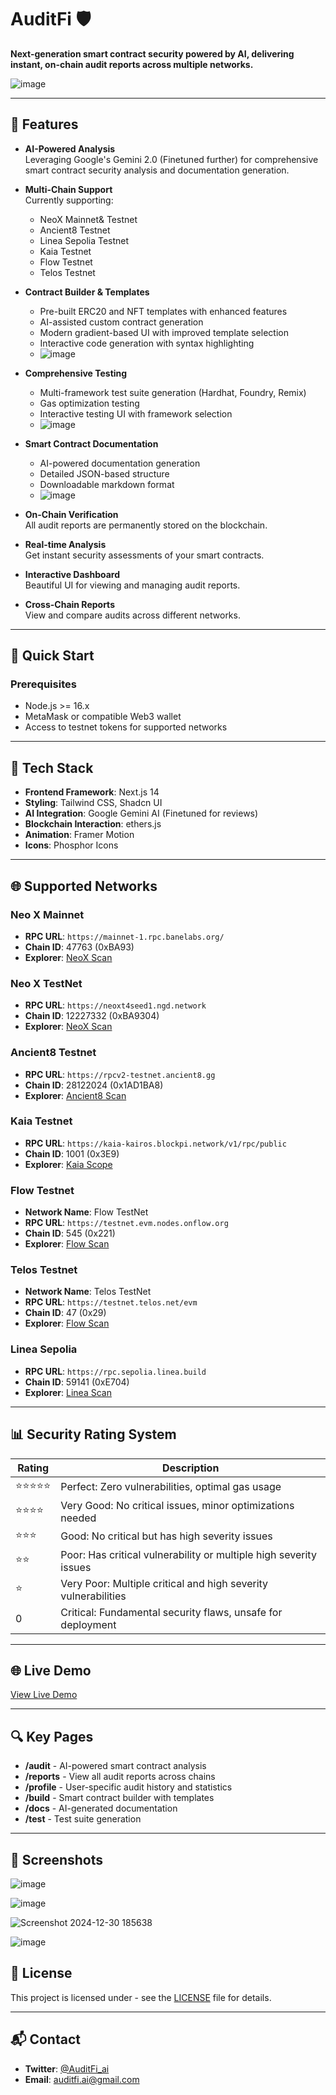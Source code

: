 # AuditFi 🛡️

**Next-generation smart contract security powered by AI, delivering instant, on-chain audit reports across multiple networks.**

![image](https://github.com/user-attachments/assets/0f99a240-c581-46c4-a17b-02de9fc5b383)

---

## 🌟 Features

- **AI-Powered Analysis**  
  Leveraging Google's Gemini 2.0 (Finetuned further) for comprehensive smart contract security analysis and documentation generation.

- **Multi-Chain Support**  
  Currently supporting:
  - NeoX Mainnet& Testnet
  - Ancient8 Testnet
  - Linea Sepolia Testnet
  - Kaia Testnet
  - Flow Testnet
  - Telos Testnet

- **Contract Builder & Templates**
  - Pre-built ERC20 and NFT templates with enhanced features
  - AI-assisted custom contract generation
  - Modern gradient-based UI with improved template selection
  - Interactive code generation with syntax highlighting
  - ![image](https://github.com/user-attachments/assets/164a9c12-3ad6-42dd-9695-640ea1ff6d5d)

- **Comprehensive Testing**
  - Multi-framework test suite generation (Hardhat, Foundry, Remix)
  - Gas optimization testing
  - Interactive testing UI with framework selection
  - ![image](https://github.com/user-attachments/assets/afa4582c-23a3-4ca5-9a7e-d585db6e962d)

- **Smart Contract Documentation**
  - AI-powered documentation generation
  - Detailed JSON-based structure
  - Downloadable markdown format
  - ![image](https://github.com/user-attachments/assets/0cd40199-0346-4469-9300-7460a4cba199)

- **On-Chain Verification**  
  All audit reports are permanently stored on the blockchain.

- **Real-time Analysis**  
  Get instant security assessments of your smart contracts.

- **Interactive Dashboard**  
  Beautiful UI for viewing and managing audit reports.

- **Cross-Chain Reports**  
  View and compare audits across different networks.

---

## 🚀 Quick Start

### Prerequisites
- Node.js >= 16.x
- MetaMask or compatible Web3 wallet
- Access to testnet tokens for supported networks

---

## 🔧 Tech Stack

- **Frontend Framework**: Next.js 14  
- **Styling**: Tailwind CSS, Shadcn UI  
- **AI Integration**: Google Gemini AI (Finetuned for reviews)
- **Blockchain Interaction**: ethers.js  
- **Animation**: Framer Motion  
- **Icons**: Phosphor Icons  

---

## 🌐 Supported Networks

### Neo X Mainnet  
- **RPC URL**: `https://mainnet-1.rpc.banelabs.org/`  
- **Chain ID**: 47763 (0xBA93)  
- **Explorer**: [NeoX Scan](https://xexplorer.neo.org/)

### Neo X TestNet  
- **RPC URL**: `https://neoxt4seed1.ngd.network`  
- **Chain ID**: 12227332 (0xBA9304)  
- **Explorer**: [NeoX Scan](https://xt4scan.ngd.network/)

### Ancient8 Testnet
- **RPC URL**: `https://rpcv2-testnet.ancient8.gg`
- **Chain ID**: 28122024 (0x1AD1BA8)
- **Explorer**: [Ancient8 Scan](https://ancient8.testnet.routescan.io)

### Kaia Testnet  
- **RPC URL**: `https://kaia-kairos.blockpi.network/v1/rpc/public`  
- **Chain ID**: 1001 (0x3E9)  
- **Explorer**: [Kaia Scope](https://kairos.kaiascope.com)

### Flow Testnet
- **Network Name**: Flow TestNet
- **RPC URL**: `https://testnet.evm.nodes.onflow.org`
- **Chain ID**: 545 (0x221)
- **Explorer**: [Flow Scan](https://evm-testnet.flowscan.io)

### Telos Testnet
- **Network Name**: Telos TestNet
- **RPC URL**: `https://testnet.telos.net/evm`
- **Chain ID**: 47 (0x29)
- **Explorer**: [Flow Scan](https://testnet.teloscan.io/)

### Linea Sepolia  
- **RPC URL**: `https://rpc.sepolia.linea.build`  
- **Chain ID**: 59141 (0xE704)  
- **Explorer**: [Linea Scan](https://sepolia.lineascan.build/)

---

## 📊 Security Rating System

| Rating       | Description                                                                                   |
|--------------|-----------------------------------------------------------------------------------------------|
| ⭐⭐⭐⭐⭐       | Perfect: Zero vulnerabilities, optimal gas usage                                              |
| ⭐⭐⭐⭐         | Very Good: No critical issues, minor optimizations needed                                     |
| ⭐⭐⭐           | Good: No critical but has high severity issues                                               |
| ⭐⭐             | Poor: Has critical vulnerability or multiple high severity issues                           |
| ⭐               | Very Poor: Multiple critical and high severity vulnerabilities                             |
| 0               | Critical: Fundamental security flaws, unsafe for deployment                                |

---

## 🌐 Live Demo  
[View Live Demo](https://auditfi.vercel.app/)

---

## 🔍 Key Pages

- **/audit** - AI-powered smart contract analysis  
- **/reports** - View all audit reports across chains  
- **/profile** - User-specific audit history and statistics  
- **/build** - Smart contract builder with templates
- **/docs** - AI-generated documentation
- **/test** - Test suite generation

---

## 📸 Screenshots  

![image](https://github.com/user-attachments/assets/eaa87211-fe4f-4e83-b319-e7a3da936995)

![image](https://github.com/user-attachments/assets/cb52587b-f3b8-4eef-a15d-6051f285cdaf)

![Screenshot 2024-12-30 185638](https://github.com/user-attachments/assets/94c1a2bc-3147-40fc-8ceb-374505d729e0)

![image](https://github.com/user-attachments/assets/8872e5b7-b27b-423e-9ec1-970fa0ce5d5a)


## 📄 License

This project is licensed under - see the [LICENSE](LICENSE) file for details.

---

## 📬 Contact

- **Twitter**: [@AuditFi_ai](#)  
- **Email**: [auditfi.ai@gmail.com](mailto:auditfi.ai@gmail.com)
